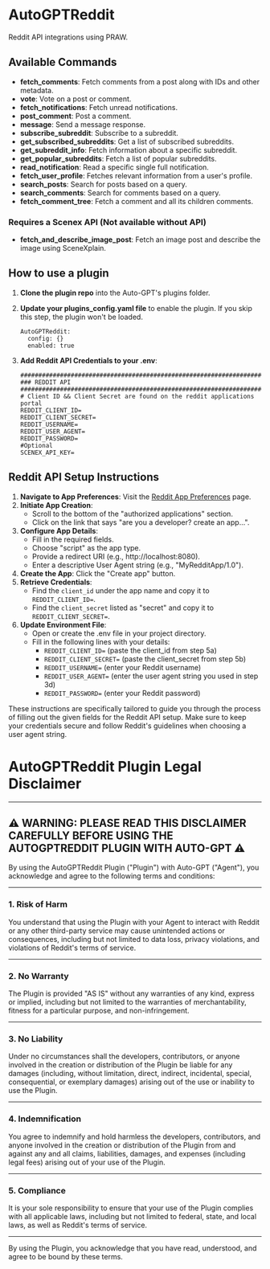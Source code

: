 # AutoGPTReddit

Reddit API integrations using PRAW.

## Available Commands

- **fetch_comments**: Fetch comments from a post along with IDs and other metadata.
- **vote**: Vote on a post or comment.
- **fetch_notifications**: Fetch unread notifications.
- **post_comment**: Post a comment.
- **message**: Send a message response.
- **subscribe_subreddit**: Subscribe to a subreddit.
- **get_subscribed_subreddits**: Get a list of subscribed subreddits.
- **get_subreddit_info**: Fetch information about a specific subreddit.
- **get_popular_subreddits**: Fetch a list of popular subreddits.
- **read_notification**: Read a specific single full notification.
- **fetch_user_profile**: Fetches relevant information from a user's profile.
- **search_posts**: Search for posts based on a query.
- **search_comments**: Search for comments based on a query.
- **fetch_comment_tree**: Fetch a comment and all its children comments.

### Requires a Scenex API (Not available without API)
- **fetch_and_describe_image_post**: Fetch an image post and describe the image using SceneXplain.

## How to use a plugin

1. **Clone the plugin repo** into the Auto-GPT's plugins folder.
2. **Update your plugins_config.yaml file** to enable the plugin. If you skip this step, the plugin won't be loaded.

    ```shell
    AutoGPTReddit:
      config: {}
      enabled: true
    ```

3. **Add Reddit API Credentials to your .env**:

    ```shell
    ################################################################################
    ### REDDIT API
    ################################################################################
    # Client ID && Client Secret are found on the reddit applications portal
    REDDIT_CLIENT_ID=
    REDDIT_CLIENT_SECRET=
    REDDIT_USERNAME=
    REDDIT_USER_AGENT=
    REDDIT_PASSWORD=
    #Optional
    SCENEX_API_KEY=
    ```

## Reddit API Setup Instructions

1. **Navigate to App Preferences**: Visit the [Reddit App Preferences](https://www.reddit.com/prefs/apps/) page.
2. **Initiate App Creation**:
    - Scroll to the bottom of the "authorized applications" section.
    - Click on the link that says "are you a developer? create an app...".
3. **Configure App Details**:
    - Fill in the required fields.
    - Choose "script" as the app type.
    - Provide a redirect URI (e.g., http://localhost:8080).
    - Enter a descriptive User Agent string (e.g., "MyRedditApp/1.0").
4. **Create the App**: Click the "Create app" button.
5. **Retrieve Credentials**:
    - Find the `client_id` under the app name and copy it to `REDDIT_CLIENT_ID=`.
    - Find the `client_secret` listed as "secret" and copy it to `REDDIT_CLIENT_SECRET=`.
6. **Update Environment File**:
    - Open or create the .env file in your project directory.
    - Fill in the following lines with your details:
        - `REDDIT_CLIENT_ID=` (paste the client_id from step 5a)
        - `REDDIT_CLIENT_SECRET=` (paste the client_secret from step 5b)
        - `REDDIT_USERNAME=` (enter your Reddit username)
        - `REDDIT_USER_AGENT=` (enter the user agent string you used in step 3d)
        - `REDDIT_PASSWORD=` (enter your Reddit password)

These instructions are specifically tailored to guide you through the process of filling out the given fields for the Reddit API setup. Make sure to keep your credentials secure and follow Reddit's guidelines when choosing a user agent string.



# AutoGPTReddit Plugin Legal Disclaimer

---

## :warning: WARNING: PLEASE READ THIS DISCLAIMER CAREFULLY BEFORE USING THE AUTOGPTREDDIT PLUGIN WITH AUTO-GPT :warning:

By using the AutoGPTReddit Plugin ("Plugin") with Auto-GPT ("Agent"), you acknowledge and agree to the following terms and conditions:

---

### 1. Risk of Harm

You understand that using the Plugin with your Agent to interact with Reddit or any other third-party service may cause unintended actions or consequences, including but not limited to data loss, privacy violations, and violations of Reddit's terms of service.

---

### 2. No Warranty

The Plugin is provided "AS IS" without any warranties of any kind, express or implied, including but not limited to the warranties of merchantability, fitness for a particular purpose, and non-infringement.

---

### 3. No Liability

Under no circumstances shall the developers, contributors, or anyone involved in the creation or distribution of the Plugin be liable for any damages (including, without limitation, direct, indirect, incidental, special, consequential, or exemplary damages) arising out of the use or inability to use the Plugin.

---

### 4. Indemnification

You agree to indemnify and hold harmless the developers, contributors, and anyone involved in the creation or distribution of the Plugin from and against any and all claims, liabilities, damages, and expenses (including legal fees) arising out of your use of the Plugin.

---

### 5. Compliance

It is your sole responsibility to ensure that your use of the Plugin complies with all applicable laws, including but not limited to federal, state, and local laws, as well as Reddit's terms of service.

---

By using the Plugin, you acknowledge that you have read, understood, and agree to be bound by these terms.




